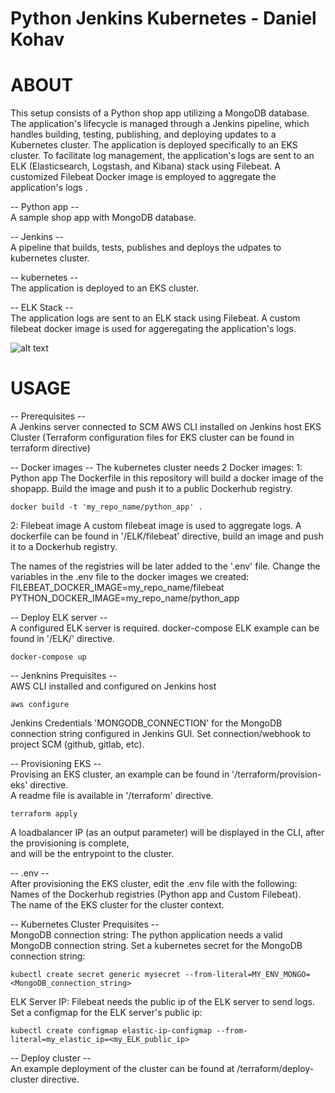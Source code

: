 # Python Jenkins Kubernetes - Daniel Kohav

# ABOUT
This setup consists of a Python shop app utilizing a MongoDB database. The application's lifecycle is managed through a Jenkins pipeline, which handles building, testing, publishing, and deploying updates to a Kubernetes cluster. The application is deployed specifically to an EKS cluster. To facilitate log management, the application's logs are sent to an ELK (Elasticsearch, Logstash, and Kibana) stack using Filebeat. A customized Filebeat Docker image is employed to aggregate the application's logs    .

-- Python app --  
A sample shop app with MongoDB database.

-- Jenkins --  
A pipeline that builds, tests, publishes and deploys the udpates to kubernetes cluster.

-- kubernetes --  
The application is deployed to an EKS cluster.

-- ELK Stack --  
The application logs are sent to an ELK stack using Filebeat.
A custom filebeat docker image is used for aggeregating the application's logs.  
  
  
![alt text](https://lh3.googleusercontent.com/drive-viewer/AFGJ81rpAlRxqP4OkPpaZLdEA0kh2FIKehFHvbzZhWQtRZLL80jqETrQEB8zg2Wlq_Mxlf_qxbKnW4t_1HJ4GYWJu58o9SrWdQ=s1600)
  
  

# USAGE  
-- Prerequisites --  
A Jenkins server connected to SCM
AWS CLI installed on Jenkins host
EKS Cluster (Terraform configuration files for EKS cluster can be found in terraform directive)  

-- Docker images --
The kubernetes cluster needs 2 Docker images:
1: Python app
The Dockerfile in this repository will build a docker image of the shopapp.
Build the image and push it to a public Dockerhub registry.
```
docker build -t 'my_repo_name/python_app' .
```  

2: Filebeat image
A custom filebeat image is used to aggregate logs.
A dockerfile can be found in '/ELK/filebeat' directive, build an image and push it to a Dockerhub registry.

The names of the registries will be later added to the '.env' file.
Change the variables in the .env file to the docker images we created:
FILEBEAT_DOCKER_IMAGE=my_repo_name/filebeat
PYTHON_DOCKER_IMAGE=my_repo_name/python_app

-- Deploy ELK server --  
A configured ELK server is required.
docker-compose ELK example can be found in '/ELK/' directive.
```
docker-compose up
```  
  
-- Jenknins Prequisites --  
AWS CLI installed and configured on Jenkins host
```
aws configure
```
Jenkins Credentials 'MONGODB_CONNECTION' for the MongoDB connection string configured in Jenkins GUI.
Set connection/webhook to project SCM (github, gitlab, etc).
  
-- Provisioning EKS --  
Provising an EKS cluster, an example can be found in '/terraform/provision-eks' directive.  
A readme file is available in '/terraform' directive.
```
terraform apply
```
A loadbalancer IP (as an output parameter) will be displayed in the CLI, after the provisioning is complete,  
and will be the entrypoint to the cluster.  
   
-- .env --  
After provisioning the EKS cluster, edit the .env file with the following:  
Names of the Dockerhub registries (Python app and Custom Filebeat).  
The name of the EKS cluster for the cluster context.  

-- Kubernetes Cluster Prequisites --  
MongoDB connection string:
The python application needs a valid MongoDB connection string.
Set a kubernetes secret for the MongoDB connection string:
```
kubectl create secret generic mysecret --from-literal=MY_ENV_MONGO=<MongoDB_connection_string>
```
ELK Server IP:
Filebeat needs the public ip of the ELK server to send logs.
Set a configmap for the ELK server's public ip:
```
kubectl create configmap elastic-ip-configmap --from-literal=my_elastic_ip=<my_ELK_public_ip>
```
-- Deploy cluster --  
An example deployment of the cluster can be found at /terraform/deploy-cluster directive.  